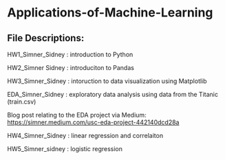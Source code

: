 # Applications-of-Machine-Learning

File Descriptions:
--- 
HW1_Simner_Sidney : introduction to Python 

HW2_Simner Sidney : introduciton to Pandas

HW3_Simner_Sidney : intoruction to data visualization using Matplotlib

EDA_Simner_Sidney : exploratory data analysis using data from the Titanic (train.csv)

Blog post relating to the EDA project via Medium: https://simner.medium.com/usc-eda-project-442140dcd28a 

HW4_Simner_Sidney : linear regression and correlaiton

HW5_Simner_sidney : logistic regression
